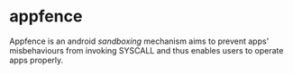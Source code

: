 appfence
========
Appfence is an android *sandboxing* mechanism aims to prevent apps' misbehaviours from invoking SYSCALL and thus enables users to operate apps properly.
